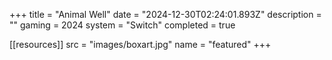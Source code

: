 +++
title = "Animal Well"
date = "2024-12-30T02:24:01.893Z"
description = ""
gaming = 2024
system = "Switch"
completed = true

[[resources]]
src = "images/boxart.jpg"
name = "featured"
+++

<!-- Start writing here...

**Final trophy count: __ of __**

![Trophy List](images/trophies.jpg) -->
